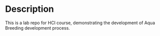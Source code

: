 # Description
This is a lab repo for HCI course, demonstrating the development of Aqua Breeding development process.
